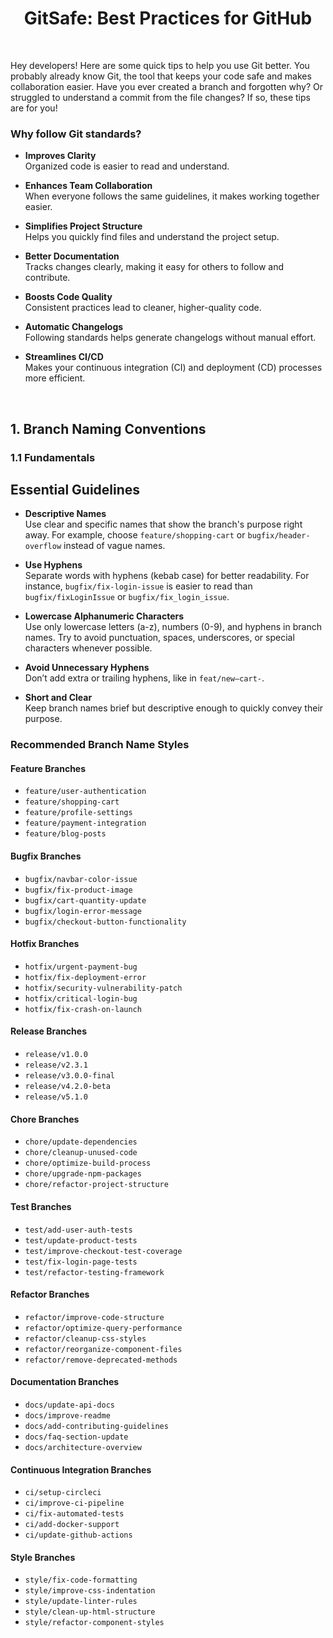 <h1 align="center" >  
GitSafe: Best Practices for GitHub
</h1>


<br>

Hey developers! Here are some quick tips to help you use Git better. You probably already know Git, the tool that keeps your code safe and makes collaboration easier. Have you ever created a branch and forgotten why? Or struggled to understand a commit from the file changes? If so, these tips are for you!



### Why follow Git standards?

- **Improves Clarity**  
  Organized code is easier to read and understand.

- **Enhances Team Collaboration**  
  When everyone follows the same guidelines, it makes working together easier.

- **Simplifies Project Structure**  
  Helps you quickly find files and understand the project setup.

- **Better Documentation**  
  Tracks changes clearly, making it easy for others to follow and contribute.

- **Boosts Code Quality**  
  Consistent practices lead to cleaner, higher-quality code.

- **Automatic Changelogs**  
  Following standards helps generate changelogs without manual effort.

- **Streamlines CI/CD**  
  Makes your continuous integration (CI) and deployment (CD) processes more efficient.

<br>

## 1. Branch Naming Conventions

### 1.1 Fundamentals

## Essential Guidelines

- **Descriptive Names**  
  Use clear and specific names that show the branch's purpose right away. For example, choose `feature/shopping-cart` or `bugfix/header-overflow` instead of vague names.


- **Use Hyphens**  
  Separate words with hyphens (kebab case) for better readability. For instance, `bugfix/fix-login-issue` is easier to read than `bugfix/fixLoginIssue` or `bugfix/fix_login_issue`.

- **Lowercase Alphanumeric Characters**  
  Use only lowercase letters (a-z), numbers (0-9), and hyphens in branch names. Try to avoid punctuation, spaces, underscores, or special characters whenever possible.

- **Avoid Unnecessary Hyphens**   
  Don’t add extra or trailing hyphens, like in `feat/new—cart-`.

- **Short and Clear**  
  Keep branch names brief but descriptive enough to quickly convey their purpose.


### Recommended Branch Name Styles

#### Feature Branches
- `feature/user-authentication`
- `feature/shopping-cart`
- `feature/profile-settings`
- `feature/payment-integration`
- `feature/blog-posts`

#### Bugfix Branches
- `bugfix/navbar-color-issue`
- `bugfix/fix-product-image`
- `bugfix/cart-quantity-update`
- `bugfix/login-error-message`
- `bugfix/checkout-button-functionality`

#### Hotfix Branches
- `hotfix/urgent-payment-bug`
- `hotfix/fix-deployment-error`
- `hotfix/security-vulnerability-patch`
- `hotfix/critical-login-bug`
- `hotfix/fix-crash-on-launch`

#### Release Branches
- `release/v1.0.0`
- `release/v2.3.1`
- `release/v3.0.0-final`
- `release/v4.2.0-beta`
- `release/v5.1.0`

#### Chore Branches
- `chore/update-dependencies`
- `chore/cleanup-unused-code`
- `chore/optimize-build-process`
- `chore/upgrade-npm-packages`
- `chore/refactor-project-structure`

#### Test Branches
- `test/add-user-auth-tests`
- `test/update-product-tests`
- `test/improve-checkout-test-coverage`
- `test/fix-login-page-tests`
- `test/refactor-testing-framework`

#### Refactor Branches
- `refactor/improve-code-structure`
- `refactor/optimize-query-performance`
- `refactor/cleanup-css-styles`
- `refactor/reorganize-component-files`
- `refactor/remove-deprecated-methods`

#### Documentation Branches
- `docs/update-api-docs`
- `docs/improve-readme`
- `docs/add-contributing-guidelines`
- `docs/faq-section-update`
- `docs/architecture-overview`

#### Continuous Integration Branches
- `ci/setup-circleci`
- `ci/improve-ci-pipeline`
- `ci/fix-automated-tests`
- `ci/add-docker-support`
- `ci/update-github-actions`

#### Style Branches
- `style/fix-code-formatting`
- `style/improve-css-indentation`
- `style/update-linter-rules`
- `style/clean-up-html-structure`
- `style/refactor-component-styles`



